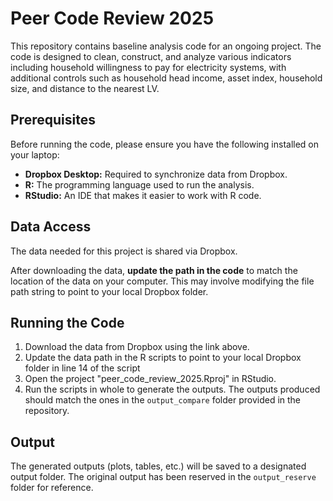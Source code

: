 # Peer Code Review 2025

This repository contains baseline analysis code for an ongoing project. The code is designed to clean, construct, and analyze various indicators including household willingness to pay for electricity systems, with additional controls such as household head income, asset index, household size, and distance to the nearest LV.

## Prerequisites

Before running the code, please ensure you have the following installed on your laptop:

- **Dropbox Desktop:** Required to synchronize data from Dropbox.
- **R:** The programming language used to run the analysis.
- **RStudio:** An IDE that makes it easier to work with R code.

## Data Access

The data needed for this project is shared via Dropbox.

After downloading the data, **update the path in the code** to match the location of the data on your computer. This may involve modifying the file path string to point to your local Dropbox folder.

## Running the Code

1. Download the data from Dropbox using the link above.
2. Update the data path in the R scripts to point to your local Dropbox folder in line 14 of the script
4. Open the project "peer_code_review_2025.Rproj" in RStudio.
5. Run the scripts in whole to generate the outputs. The outputs produced should match the ones in the `output_compare` folder provided in the repository.

## Output

The generated outputs (plots, tables, etc.) will be saved to a designated output folder. The original output has been reserved in the `output_reserve` folder for reference.
